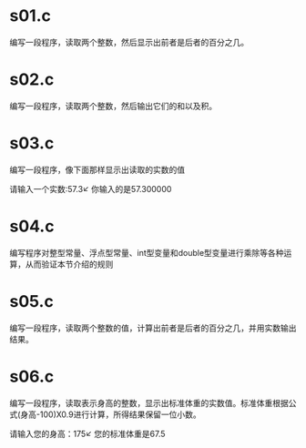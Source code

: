 # s01.c
编写一段程序，读取两个整数，然后显示出前者是后者的百分之几。
# s02.c
编写一段程序，读取两个整数，然后输出它们的和以及积。
# s03.c
编写一段程序，像下面那样显示出读取的实数的值

请输入一个实数:57.3↙
你输入的是57.300000
# s04.c
编写程序对整型常量、浮点型常量、int型变量和double型变量进行乘除等各种运算，从而验证本节介绍的规则
# s05.c
编写一段程序，读取两个整数的值，计算出前者是后者的百分之几，并用实数输出结果。
# s06.c
编写一段程序，读取表示身高的整数，显示出标准体重的实数值。标准体重根据公式(身高-100)X0.9进行计算，所得结果保留一位小数。

请输入您的身高：175↙
您的标准体重是67.5